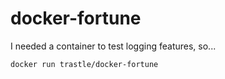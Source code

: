 # docker-fortune

I needed a container to test logging features, so...

```
docker run trastle/docker-fortune
```

